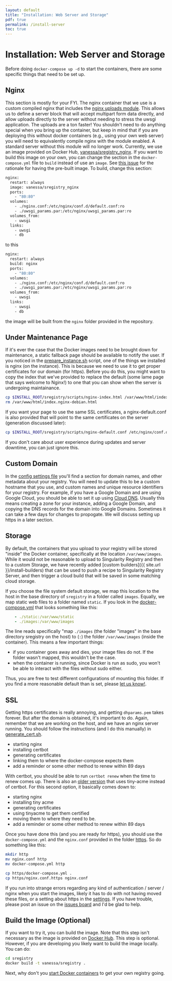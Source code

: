 ```yaml
---
layout: default
title: "Installation: Web Server and Storage"
pdf: true
permalink: /install-server
toc: true
---
```


# Installation: Web Server and Storage

Before doing `docker-compose up -d` to start the containers, there are some specific things that need to be set up.

## Nginx

This section is mostly for your FYI. The nginx container that we use is a custom compiled
nginx that includes the [nginx uploads module](https://www.nginx.com/resources/wiki/modules/upload/).
This allows us to define a server block that will accept multipart form data directly, and 
allow uploads directly to the server without needing to stress the uwsgi application. The uploads
are a ton faster! You shouldn't need to do anything special when you bring up the container, but
keep in mind that if you are deploying this without docker containers (e.g., using your own
web server) you will need to equivalently compile nginx with the module enabled. A standard
server without this module will no longer work. Currently, we use an image provided on Docker Hub,
[vanessa/sregistry_nginx](https://hub.docker.com/r/vanessa/sregistry_nginx). If you want to build this image
on your own, you can change the section in the `docker-compose.yml` file to `build` instead of use an
`image`.  See [this issue](https://github.com/singularityhub/sregistry/issues/140) for the rationale for
having the pre-built image. To build, change this section:

```bash
nginx:
  restart: always
  image: vanessa/sregistry_nginx
  ports:
    - "80:80"
  volumes:
    - ./nginx.conf:/etc/nginx/conf.d/default.conf:ro
    - ./uwsgi_params.par:/etc/nginx/uwsgi_params.par:ro
  volumes_from:
    - uwsgi
  links:
    - uwsgi
    - db
``` 

to this

```bash
nginx:
  restart: always
  build: nginx
  ports:
    - "80:80"
  volumes:
    - ./nginx.conf:/etc/nginx/conf.d/default.conf:ro
    - ./uwsgi_params.par:/etc/nginx/uwsgi_params.par:ro
  volumes_from:
    - uwsgi
  links:
    - uwsgi
    - db
```

the image will be built from the `nginx` folder provided in the repository.

## Under Maintenance Page

If it's ever the case that the Docker images need to be brought down for maintenance, a static fallback page should be available to notify the user. If you noticed in the [prepare_instance.sh](https://github.com/singularityhub/sregistry/blob/master/scripts/prepare_instance.sh) script, one of the things we installed is nginx (on the instance). This is because we need to use it to get proper certificates for our domain (for https). Before you do this, you might want to copy the index that we've provided to replace the default (some lame page that says welcome to Nginx!) to one that you can show when the server is undergoing maintainance.

```bash
cp $INSTALL_ROOT/sregistry/scripts/nginx-index.html /var/www/html/index.html
rm /var/www/html/index.nginx-debian.html
```

If you want your page to use the same SSL certificates, a nginx-default.conf is also
provided that will point to the same certificates on the server (generation discussed later):

```bash
cp $INSTALL_ROOT/sregistry/scripts/nginx-default.conf /etc/nginx/conf.d/default.conf
```

If you don't care about user experience during updates and server downtime, you can just ignore this.

## Custom Domain

In the [config settings file](https://github.com/singularityhub/sregistry/blob/master/shub/settings/config.py#L30)
you'll find a section for domain names, and other metadata about your registry. You will need to update
this to be a custom hostname that you use, and custom names and unique resource identifiers for your
registry. For example, if you have a Google Domain and are using Google Cloud, you should be able to set it up using [Cloud DNS](https://console.cloud.google.com/net-services/dns/api/enable?nextPath=%2Fzones&project=singularity-static-registry&authuser=1). Usually this means
creating a zone for your instance, adding a Google Domain, and copying the DNS records for
the domain into Google Domains. Sometimes it can take a few days for changes to propogate.
We will discuss setting up https in a later section.

## Storage

By default, the containers that you upload to your registry will be stored "inside" the Docker container, specifically at the location `/var/www/images`. While it would not be reasonable to upload to Singularity Registry and then to a custom Storage, we have recently added
[custom builders]({{ site.url }}/install-builders) that can be used to push a recipe to Singularity Registry Server, and then trigger a cloud build that will be saved in some matching cloud storage.

If you choose the file system default storage, we map this location to the host in the base directory of `sregistry` in a folder called `images`. Equally, we map static web files to a folder named `static`. If you look in the [docker-compose.yml](https://github.com/singularityhub/sregistry/blob/master/docker-compose.yml) that looks something like this:


```yaml
    - ./static:/var/www/static
    - ./images:/var/www/images
```

The line reads specifically "map `./images` (the folder "images" in the base directory sregistry on the host) to (`:`) the folder `/var/www/images` (inside the container). This means a few important things:

 - if you container goes away and dies, your image files do not. If the folder wasn't mapped, this wouldn't be the case.
 - when the container is running, since Docker is run as sudo, you won't be able to interact with the files without sudo either.

Thus, you are free to test different configurations of mounting this folder. If you find a more reasonable default than is set, please [let us know!](https://www.github.com/singularityhub/sregistry/issues).


## SSL

Getting https certificates is really annoying, and getting `dhparams.pem` takes forever. But after the domain is obtained, it's important to do. Again, remember that we are working on the host, and we have an nginx server running. You should follow the instructions (and I do this manually) in [generate_cert.sh](https://github.com/singularityhub/sregistry/blob/master/scripts/generate_cert.sh). 

 - starting nginx
 - installing certbot
 - generating certificates
 - linking them to where the docker-compose expects them
 - add a reminder or some other method to renew within 89 days

With certbot, you should be able to run `certbot renew` when the time to renew comes up. There is also an [older
version](https://github.com/singularityhub/sregistry/blob/master/scripts/generate_cert_tiny-acme.sh) that uses tiny-acme instead of certbot. For this second option, it basically comes down to:

 - starting nginx
 - installing tiny acme
 - generating certificates
 - using tinyacme to get them certified
 - moving them to where they need to be.
 - add a reminder or some other method to renew within 89 days

Once you have done this (and you are ready for https), you should use the `docker-compose.yml` and the `nginx.conf` provided in the folder [https](https://github.com/singularityhub/sregistry/blob/master/https/). So do something like this:

```bash
mkdir http
mv nginx.conf http
mv docker-compose.yml http

cp https/docker-compose.yml .
cp https/nginx.conf.https nginx.conf
```

If you run into strange errors regarding any kind of authentication / server / nginx when you start the images, likely it has to do with not having moved these files, or a setting about https in the [settings](https://github.com/singularityhub/sregistry/tree/master/shub/settings). If you have trouble, please post an issue on the [issues board](https://www.github.com/singularityhub/sregistry/issues) and I'd be glad to help.


## Build the Image (Optional)
If you want to try it, you can build the image. Note that this step isn't necessary as the image is provided on [Docker Hub](https://hub.docker.com/r/vanessa/sregistry/). This step is optional. However, if you are developing you likely want to build the image locally. You can do:


```bash
cd sregistry
docker build -t vanessa/sregistry .
```

Next, why don't you [start Docker containers](/sregistry/install-containers) to get your own registry going.
